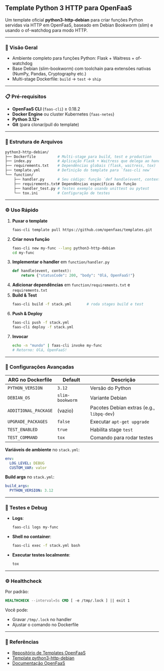 ## Template Python 3 HTTP para OpenFaaS

Um template oficial **python3-http-debian** para criar funções Python servidas via HTTP em OpenFaaS, baseado em Debian Bookworm (slim) e usando o of-watchdog para modo HTTP.

---

### 🚀 Visão Geral

- Ambiente completo para funções Python: Flask + Waitress + of-watchdog
- Base Debian (slim-bookworm) com toolchain para extensões nativas (NumPy, Pandas, Cryptography etc.)
- Multi-stage Dockerfile: `build` → `test` → `ship`

---

### 📋 Pré-requisitos

- **OpenFaaS CLI** (`faas-cli`) ≥ 0.18.2
- **Docker Engine** ou cluster Kubernetes (`faas-netes`)
- **Python 3.12+**
- **Git** (para clonar/pull do template)

---

### 📂 Estrutura de Arquivos

```bash
python3-http-debian/
├── Dockerfile          # Multi-stage para build, test e production
├── index.py            # Aplicação Flask + Waitress que delega ao handler
├── requirements.txt    # Dependências globais (flask, waitress, tox)
├── template.yml        # Definição do template para `faas-cli new`
└── function/
    ├── handler.py      # Seu código: função `def handle(event, context)`
    ├── requirements.txt# Dependências específicas da função
    ├── handler_test.py # Testes exemplo usando unittest ou pytest
    └── tox.ini         # Configuração de testes
```

---

### ⚙️ Uso Rápido

1. **Puxar o template**
   ```bash
   faas-cli template pull https://github.com/openfaas/templates.git
   ```
2. **Criar nova função**
   ```bash
   faas-cli new my-func --lang python3-http-debian
   cd my-func
   ```
3. **Implementar o handler** em `function/handler.py`
   ```python
   def handle(event, context):
       return {"statusCode": 200, "body": "Olá, OpenFaaS!"}
   ```
4. **Adicionar dependências** em `function/requirements.txt` e `requirements.txt`
5. **Build & Test**
   ```bash
   faas-cli build -f stack.yml       # roda stages build e test
   ```
6. **Push & Deploy**
   ```bash
   faas-cli push -f stack.yml
   faas-cli deploy -f stack.yml
   ```
7. **Invocar**
   ```bash
   echo -n "mundo" | faas-cli invoke my-func
   # Retorno: Olá, OpenFaaS!
   ```

---

### 🔧 Configurações Avançadas

| ARG no Dockerfile       | Default           | Descrição                                        |
|-------------------------|-------------------|--------------------------------------------------|
| `PYTHON_VERSION`        | `3.12`            | Versão do Python                                 |
| `DEBIAN_OS`             | `slim-bookworm`   | Variante Debian                                  |
| `ADDITIONAL_PACKAGE`    | (vazio)           | Pacotes Debian extras (e.g., `libpq-dev`)        |
| `UPGRADE_PACKAGES`      | `false`           | Executar `apt-get upgrade`                       |
| `TEST_ENABLED`          | `true`            | Habilita stage `test`                            |
| `TEST_COMMAND`          | `tox`             | Comando para rodar testes                        |

**Variáveis de ambiente** no `stack.yml`:
```yaml
env:
  LOG_LEVEL: DEBUG
  CUSTOM_VAR: valor
```

**Build args** no `stack.yml`:
```yaml
build_args:
  PYTHON_VERSION: 3.12
```

---

### 🧪 Testes e Debug

- **Logs**:
  ```bash
  faas-cli logs my-func
  ```
- **Shell no container**:
  ```bash
  faas-cli exec -f stack.yml bash
  ```
- **Executar testes localmente**:
  ```bash
  tox
  ```

---

### ⚙️ Healthcheck

Por padrão:
```dockerfile
HEALTHCHECK --interval=5s CMD [ -e /tmp/.lock ] || exit 1
```
Você pode:
- Gravar `/tmp/.lock` no handler
- Ajustar o comando no Dockerfile

---

### 📖 Referências

- [Repositório de Templates OpenFaaS](https://github.com/openfaas/templates)
- [Template python3-http-debian](https://github.com/openfaas/templates/tree/master/template/python3-http-debian)
- [Documentação OpenFaaS](https://docs.openfaas.com)
